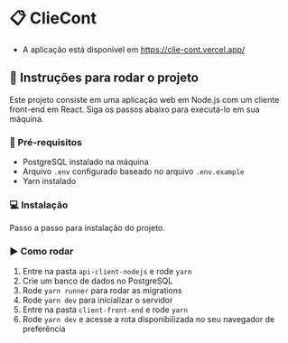 # 📋 ClieCont

- A aplicação está disponível em https://clie-cont.vercel.app/

## 🚀 Instruções para rodar o projeto

Este projeto consiste em uma aplicação web em Node.js com um cliente front-end em React. Siga os passos abaixo para executá-lo em sua máquina.

### 🔑 Pré-requisitos

- PostgreSQL instalado na máquina
- Arquivo `.env` configurado baseado no arquivo `.env.example`
- Yarn instalado

### 💻 Instalação

Passo a passo para instalação do projeto.

### ▶️ Como rodar

1. Entre na pasta `api-client-nodejs` e rode `yarn`
2. Crie um banco de dados no PostgreSQL
3. Rode `yarn runner` para rodar as migrations
4. Rode `yarn dev` para inicializar o servidor
5. Entre na pasta `client-front-end` e rode `yarn`
6. Rode `yarn dev` e acesse a rota disponibilizada no seu navegador de preferência
